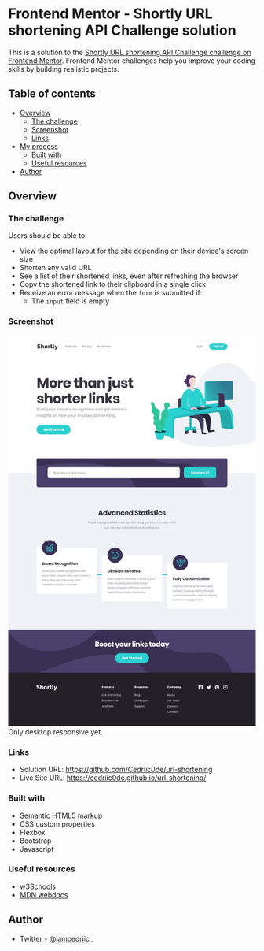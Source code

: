 # Frontend Mentor - Shortly URL shortening API Challenge solution

This is a solution to the [Shortly URL shortening API Challenge challenge on Frontend Mentor](https://www.frontendmentor.io/challenges/url-shortening-api-landing-page-2ce3ob-G). Frontend Mentor challenges help you improve your coding skills by building realistic projects. 

## Table of contents

- [Overview](#overview)
  - [The challenge](#the-challenge)
  - [Screenshot](#screenshot)
  - [Links](#links)
- [My process](#my-process)
  - [Built with](#built-with)
  - [Useful resources](#useful-resources)
- [Author](#author)

## Overview

### The challenge

Users should be able to:

- View the optimal layout for the site depending on their device's screen size
- Shorten any valid URL
- See a list of their shortened links, even after refreshing the browser
- Copy the shortened link to their clipboard in a single click
- Receive an error message when the `form` is submitted if:
  - The `input` field is empty

### Screenshot

![](design/desktop-design.jpg)
 Only desktop responsive yet.

### Links

- Solution URL: https://github.com/Cedriic0de/url-shortening
- Live Site URL: https://cedriic0de.github.io/url-shortening/

### Built with

- Semantic HTML5 markup
- CSS custom properties
- Flexbox
- Bootstrap
- Javascript

### Useful resources

- [w3Schools](https://www.w3schools.com)
- [MDN webdocs](https://www.developer.mozila.org) 

## Author

- Twitter - [@iamcedriic_](https://www.twitter.com/iamcedriic_)
